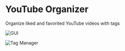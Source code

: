 # YouTube Organizer
Organize liked and favorited YouTube videos with tags

![GUI](https://i.imgur.com/a8i6AX7.png)

![Tag Manager](https://i.imgur.com/bndKxmZ.png)
